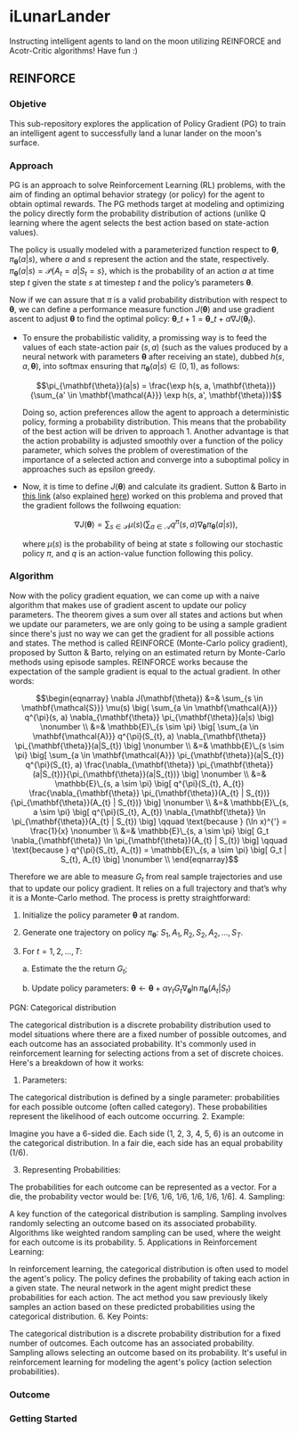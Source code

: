 # iLunarLander
Instructing intelligent agents to land on the moon utilizing REINFORCE and Acotr-Critic algorithms! Have fun :)

## REINFORCE

### Objetive
This sub-repository explores the application of Policy Gradient (PG) to train an intelligent agent to successfully land a lunar lander on the moon's surface.

### Approach
PG is an approach to solve Reinforcement Learning (RL) problems, with the aim of finding an optimal behavior strategy (or policy) for the agent to obtain optimal rewards. The PG methods target at modeling and optimizing the policy directly form the probability distribution of actions (unlike Q learning where the agent selects the best action based on state-action values).

The policy is usually modeled with a parameterized function respect to $\mathbf{\theta}$, $\pi_{\mathbf{\theta}}(a|s)$, where $a$ and $s$ represent the action and the state, respectively. $\pi_{\mathbf{\theta}}(a|s) = \mathcal{P} \lbrace A_{t} = a | S_{t} = s \rbrace$, which is the probability of an action $a$ at time step $t$ given the state $s$ at timestep $t$ and the policy’s parameters $\mathbf{\theta}$.

Now if we can assure that $\pi$ is a valid probability distribution with respect to ${\mathbf{\theta}}$, we can define a performance measure function $J(\mathbf{\theta})$ and use gradient ascent to adjust $\mathbf{\theta}$ to find the optimal policy: $\mathbf{\theta}\_{t+1} = \mathbf{\theta}\_{t} + \alpha \nabla J(\mathbf{\theta}_{t})$.

- To ensure the probabilistic validity, a promissing way is to feed the values of each state-action pair ($s, a$) (such as the values produced by a neural network with parameters $\mathbf{\theta}$ after receiving an state), dubbed $h(s, a, \mathbf{\theta})$, into softmax ensuring that $\pi_{\mathbf{\theta}}(a|s) \in (0, 1)$, as follows:

  $$\pi_{\mathbf{\theta}}(a|s) = \frac{\exp h(s, a, \mathbf{\theta})}{\sum_{a' \in \mathbf{\mathcal{A}}} \exp h(s, a', \mathbf{\theta})}$$
  
  Doing so, action preferences allow the agent to approach a deterministic policy, forming a probability distribution. This means that the probability of the best action will be driven to approach 1. Another advantage is that the action probability is adjusted smoothly over a function of the policy parameter, which solves the problem of overestimation of the importance of a selected action and converge into a suboptimal policy in approaches such as epsilon greedy.

- Now, it is time to define $J(\mathbf{\theta})$ and calculate its gradient. Sutton & Barto in [this link](http://incompleteideas.net/book/bookdraft2017nov5.pdf) (also explained [here](https://lilianweng.github.io/posts/2018-04-08-policy-gradient/)) worked on this problema and proved that the gradient follows the follwoing equation:

  $$\nabla J(\mathbf{\theta}) = \sum_{s \in \mathbf{\mathcal{S}}} \mu(s) \big( \sum_{a \in \mathbf{\mathcal{A}}} q^{\pi}(s, a) \nabla_{\mathbf{\theta}} \pi_{\mathbf{\theta}}(a|s) \big),$$
  
  where $\mu(s)$ is the probability of being at state $s$ following our stochastic policy $\pi$, and $q$ is an action-value function following this policy.

### Algorithm

Now with the policy gradient equation, we can come up with a naive algorithm that makes use of gradient ascent to update our policy parameters. The theorem gives a sum over all states and actions but when we update our parameters, we are only going to be using a sample gradient since there's just no way we can get the gradient for all possible actions and states. The method is called REINFORCE (Monte-Carlo policy gradient), proposed by Sutton & Barto, relying on an estimated return by Monte-Carlo methods using episode samples. REINFORCE works because the expectation of the sample gradient is equal to the actual gradient. In other words:

$$\begin{eqnarray} 
\nabla J(\mathbf{\theta}) &=& \sum_{s \in \mathbf{\mathcal{S}}} \mu(s) \big( \sum_{a \in \mathbf{\mathcal{A}}} q^{\pi}(s, a) \nabla_{\mathbf{\theta}} \pi_{\mathbf{\theta}}(a|s) \big) \nonumber \\
&=& \mathbb{E}\_{s \sim \pi} \big[ \sum_{a \in \mathbf{\mathcal{A}}} q^{\pi}(S_{t}, a) \nabla_{\mathbf{\theta}} \pi_{\mathbf{\theta}}(a|S_{t}) \big] \nonumber \\
&=& \mathbb{E}\_{s \sim \pi} \big[ \sum_{a \in \mathbf{\mathcal{A}}} \pi_{\mathbf{\theta}}(a|S_{t}) q^{\pi}(S_{t}, a) \frac{\nabla_{\mathbf{\theta}} \pi_{\mathbf{\theta}}(a|S_{t})}{\pi_{\mathbf{\theta}}(a|S_{t})} \big] \nonumber \\
&=& \mathbb{E}\_{s, a \sim \pi} \big[ q^{\pi}(S_{t}, A_{t}) \frac{\nabla_{\mathbf{\theta}} \pi_{\mathbf{\theta}}(A_{t} | S_{t})}{\pi_{\mathbf{\theta}}(A_{t} | S_{t})} \big] \nonumber \\
&=& \mathbb{E}\_{s, a \sim \pi} \big[ q^{\pi}(S_{t}, A_{t}) \nabla_{\mathbf{\theta}} \ln \pi_{\mathbf{\theta}}(A_{t} | S_{t}) \big] \qquad \text{because } (\ln x)^{'} = \frac{1}{x} \nonumber \\
&=& \mathbb{E}\_{s, a \sim \pi} \big[ G_t \nabla_{\mathbf{\theta}} \ln \pi_{\mathbf{\theta}}(A_{t} | S_{t}) \big] \qquad \text{because } q^{\pi}(S_{t}, A_{t}) = \mathbb{E}\_{s, a \sim \pi} \big[ G_t | S_{t}, A_{t} \big] \nonumber \\
\end{eqnarray}$$

Therefore we are able to measure $G_t$ from real sample trajectories and use that to update our policy gradient. It relies on a full trajectory and that’s why it is a Monte-Carlo method.
The process is pretty straightforward:

1. Initialize the policy parameter $\mathbf{\theta}$ at random.
  
2. Generate one trajectory on policy $\pi_{\mathbf{\theta}}$: $S_1, A_1, R_2, S_2, A_2, ..., S_T$.

3. For $t = 1, 2, ..., T$:
   
   a. Estimate the the return $G_t$;
  
   b. Update policy parameters: $\mathbf{\theta} \gets \mathbf{\theta} + \alpha \gamma_t G_t \nabla_{\mathbf{\theta}} \ln \pi_{\mathbf{\theta}}(A_{t} | S_{t})$











PGN:
Categorical distribution

The categorical distribution is a discrete probability distribution used to model situations where there are a fixed number of possible outcomes, and each outcome has an associated probability. It's commonly used in reinforcement learning for selecting actions from a set of discrete choices. Here's a breakdown of how it works:

1. Parameters:

The categorical distribution is defined by a single parameter: probabilities for each possible outcome (often called category).
These probabilities represent the likelihood of each outcome occurring.
2. Example:

Imagine you have a 6-sided die. Each side (1, 2, 3, 4, 5, 6) is an outcome in the categorical distribution. In a fair die, each side has an equal probability (1/6).

3. Representing Probabilities:

The probabilities for each outcome can be represented as a vector.
For a die, the probability vector would be: [1/6, 1/6, 1/6, 1/6, 1/6, 1/6].
4. Sampling:

A key function of the categorical distribution is sampling.
Sampling involves randomly selecting an outcome based on its associated probability.
Algorithms like weighted random sampling can be used, where the weight for each outcome is its probability.
5. Applications in Reinforcement Learning:

In reinforcement learning, the categorical distribution is often used to model the agent's policy.
The policy defines the probability of taking each action in a given state.
The neural network in the agent might predict these probabilities for each action.
The act method you saw previously likely samples an action based on these predicted probabilities using the categorical distribution.
6. Key Points:

The categorical distribution is a discrete probability distribution for a fixed number of outcomes.
Each outcome has an associated probability.
Sampling allows selecting an outcome based on its probability.
It's useful in reinforcement learning for modeling the agent's policy (action selection probabilities).

### Outcome

### Getting Started




